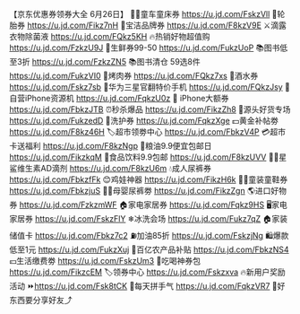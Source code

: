 【京东优惠券领券大全 6月26日】
👶🏻童车童床券
https://u.jd.com/FskzVll
🛞轮胎券
https://u.jd.com/Fikz7nH
🧴宝洁品牌券
https://u.jd.com/F8kzV9E
⚔滴露衣物除菌液
https://u.jd.com/FQkz5KH
🔥热销好物超值购
https://u.jd.com/FzkzU9J
🍉生鲜券99-50
https://u.jd.com/FukzUoP
📚图书低至3折
https://u.jd.com/FzkzZN5
📚图书清仓 59选8件
https://u.jd.com/FukzVI0
🥩烤肉券
https://u.jd.com/FQkz7xs
🍺酒水券
https://u.jd.com/Fskz7sb
📱华为三星官翻特价手机
https://u.jd.com/FQkzJsy
📱自营iPhone资源机
https://u.jd.com/FqkzU0z
 iPhone大额券
https://u.jd.com/FbkzJTB
⏰秒杀爆品
https://u.jd.com/FikzZh8
🚛源头好货专场
https://u.jd.com/FukzedD
🧴洗护券
https://u.jd.com/FqkzXge
💵黄金补帖劵
https://u.jd.com/F8kz46H
🏷超市领劵中心
https://u.jd.com/FbkzV4P
💳超市卡送福利
https://u.jd.com/F8kzNgp
🍚粮油9.9便宜包邮日
https://u.jd.com/FikzkqM
🥤食品饮料9.9包邮
https://u.jd.com/F8kzUVV
 👶🏻星鲨维生素AD滴剂
https://u.jd.com/F8kzU6m
💧成人尿裤券
https://u.jd.com/FbkzfFk
😊鸡娃神器
https://u.jd.com/FikzH6k
👶🏻童装童鞋券
https://u.jd.com/FbkzjuS
👶🏻母婴尿裤劵
https://u.jd.com/FikzZgn
🌎进口好物券
https://u.jd.com/FzkzmWF
🏠家电家居券
https://u.jd.com/Fqkz9HS
🖥家电家居券
https://u.jd.com/FskzFlY
❄冰洗会场
https://u.jd.com/Fukz7qZ
🏠家装储值卡
https://u.jd.com/Fbkz7c2
⛽加油85折
https://u.jd.com/FskzjNg
🛍爆款低至1元
https://u.jd.com/FukzXuj
🌽百亿农产品补贴
https://u.jd.com/FbkzNS4
💴生活缴费劵
https://u.jd.com/FskzUm3
🍕吃喝神券包
https://u.jd.com/FikzcEM
🏷领券中心
https://u.jd.com/Fskzxva
🔥新用户奖励活动
⏩https://u.jd.com/Fsk8tCK
🎰每天拼手气
https://u.jd.com/FqkzVR7
🥳好东西要分享好友⤴